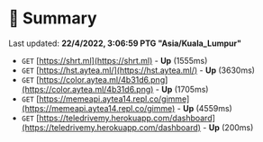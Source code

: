 # 📖 Summary
Last updated: **22/4/2022, 3:06:59 PTG "Asia/Kuala_Lumpur"**

- `GET` [https://shrt.ml](https://shrt.ml) - **Up** (1555ms)
- `GET` [https://hst.aytea.ml/](https://hst.aytea.ml/) - **Up** (3630ms)
- `GET` [https://color.aytea.ml/4b31d6.png](https://color.aytea.ml/4b31d6.png) - **Up** (1705ms)
- `GET` [https://memeapi.aytea14.repl.co/gimme](https://memeapi.aytea14.repl.co/gimme) - **Up** (4559ms)
- `GET` [https://teledrivemy.herokuapp.com/dashboard](https://teledrivemy.herokuapp.com/dashboard) - **Up** (200ms)
